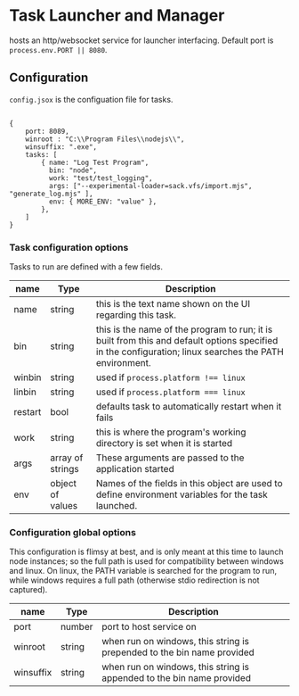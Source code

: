 
# Task Launcher and Manager

hosts an http/websocket service for launcher interfacing.  Default port is `process.env.PORT || 8080`.

## Configuration

`config.jsox` is the configuation file for tasks.

```

{
	port: 8089,
	winroot : "C:\\Program Files\\nodejs\\",
	winsuffix: ".exe",
	tasks: [
		{ name: "Log Test Program",
		  bin: "node",
		  work: "test/test_logging",
		  args: ["--experimental-loader=sack.vfs/import.mjs", "generate_log.mjs" ],
		  env: { MORE_ENV: "value" },
		},
	]
}

```
### Task configuration options

Tasks to run are defined with a few fields.

|name|Type|Description|
|---|---|----|
| name | string | this is the text name shown on the UI regarding this task. |
| bin | string | this is the name of the program to run; it is built from this and default options specified in the configuration; linux searches the PATH environment. |
| winbin | string | used if `process.platform !== linux`  |
| linbin | string | used if `process.platform === linux`   |
| restart | bool | defaults task to automatically restart when it fails |
| work | string | this is where the program's working directory is set when it is started |
| args | array of strings | These arguments are passed to the application started |
| env | object of values | Names of the fields in this object are used to define environment variables for the task launched. |

###  Configuration global options

This configuration is flimsy at best, and is only meant at this time to launch node instances; so the
full path is used for compatibility between windows and linux.  On linux, the PATH variable is searched
for the program to run, while windows requires a full path (otherwise stdio redirection is not captured).

|name|Type|Description|
|---|---|----|
| port | number | port to host service on |
| winroot | string | when run on windows, this string is prepended to the bin name provided |
| winsuffix | string | when run on windows, this string is appended to the bin name provided |

